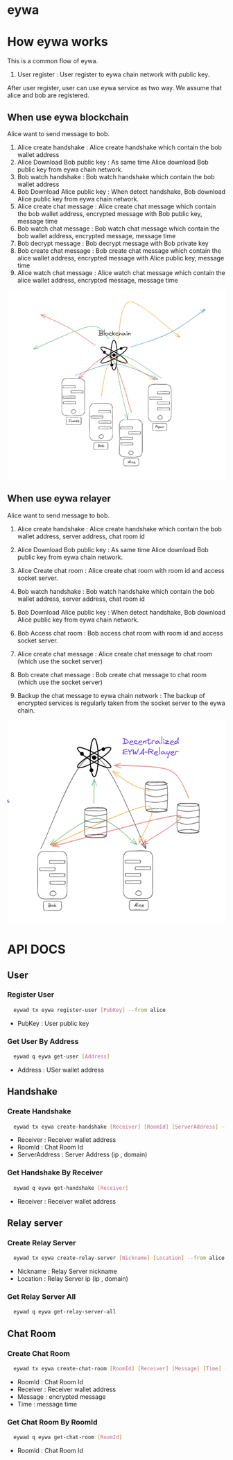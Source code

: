 # eywa

# How eywa works

This is a common flow of eywa.

1. User register : User register to eywa chain network with public key.

After user register, user can use eywa service as two way. We assume that alice and bob are registered.

## When use eywa blockchain

Alice want to send message to bob.

1. Alice create handshake : Alice create handshake which contain the bob wallet address
2. Alice Download Bob public key : As same time Alice download Bob public key from eywa chain network.
3. Bob watch handshake : Bob watch handshake which contain the bob wallet address
4. Bob Download Alice public key : When detect handshake, Bob download Alice public key from eywa chain network.
5. Alice create chat message : Alice create chat message which contain the bob wallet address, encrypted message with Bob public key, message time
6. Bob watch chat message : Bob watch chat message which contain the bob wallet address, encrypted message, message time
7. Bob decrypt message : Bob decrypt message with Bob private key
8. Bob create chat message : Bob create chat message which contain the alice wallet address, encrypted message with Alice public key, message time
9. Alice watch chat message : Alice watch chat message which contain the alice wallet address, encrypted message, message time

![Alt text](image.png)

## When use eywa relayer

Alice want to send message to bob.

1. Alice create handshake : Alice create handshake which contain the bob wallet address, server address, chat room id
2. Alice Download Bob public key : As same time Alice download Bob public key from eywa chain network.
3. Alice Create chat room : Alice create chat room with room id and access socket server.
4. Bob watch handshake : Bob watch handshake which contain the bob wallet address, server address, chat room id
5. Bob Download Alice public key : When detect handshake, Bob download Alice public key from eywa chain network.
6. Bob Access chat room : Bob access chat room with room id and access socket server.
7. Alice create chat message : Alice create chat message to chat room (which use the socket server)
8. Bob create chat message : Bob create chat message to chat room (which use the socket server)

9. Backup the chat message to eywa chain network : The backup of encrypted services is regularly taken from the socket server to the eywa chain.


![Alt text](image-1.png)

# API DOCS

## User

### Register User

```bash
  eywad tx eywa register-user [PubKey] --from alice
```

- PubKey : User public key

### Get User By Address

```bash
  eywad q eywa get-user [Address]
```

- Address : USer wallet address

## Handshake

### Create Handshake

```bash
  eywad tx eywa create-handshake [Receiver] [RoomId] [ServerAddress] --from alice
```

- Receiver : Receiver wallet address
- RoomId : Chat Room Id
- ServerAddress : Server Address (ip , domain)

### Get Handshake By Receiver

```bash
  eywad q eywa get-handshake [Receiver]
```

- Receiver : Receiver wallet address

## Relay server

### Create Relay Server

```bash
  eywad tx eywa create-relay-server [Nickname] [Location] --from alice
```

- Nickname : Relay Server nickname
- Location : Relay Server ip (ip , domain)

### Get Relay Server All

```bash
  eywad q eywa get-relay-server-all
```

## Chat Room

### Create Chat Room

```bash
  eywad tx eywa create-chat-room [RoomId] [Receiver] [Message] [Time] --from alice
```

- RoomId : Chat Room Id
- Receiver : Receiver wallet address
- Message : encrypted message
- Time : message time

### Get Chat Room By RoomId

```bash
  eywad q eywa get-chat-room [RoomId]
```

- RoomId : Chat Room Id
